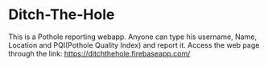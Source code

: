 # Ditch-The-Hole
This is a Pothole reporting webapp. Anyone can type his username, Name, Location and PQI(Pothole Quality Index) and report it.
Access the web page through the link: https://ditchthehole.firebaseapp.com/
